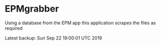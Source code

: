 # EPMgrabber
Using a database from the EPM app this application scrapes the files as required


Latest backup: Sun Sep 22 19:00:01 UTC 2019
